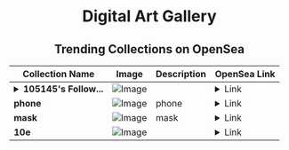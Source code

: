 <div align="center">

# Digital Art Gallery

## Trending Collections on OpenSea

| Collection Name                       | Image                                                                                     | Description                       | OpenSea Link                                                                                          |
|---------------------------------------|-------------------------------------------------------------------------------------------|-----------------------------------|--------------------------------------------------------------------------------------------------------|
| **<details><summary>105145's Follow...</summary>105145's Follower</details>** | ![Image](https://i.seadn.io/s/raw/files/19f9f090920392cc3650cbdf4361755b.png?w=500&auto=format?w=200&auto=format) |  | <details><summary>Link</summary>[105145's Follower](https://opensea.io/collection/105145-s-follower)</details> |
| **phone** | ![Image](https://i.seadn.io/s/raw/files/e052f657ca654b67d6741b058786a504.jpg?w=500&auto=format?w=200&auto=format) | phone | <details><summary>Link</summary>[phone](https://opensea.io/collection/phone-101)</details> |
| **mask** | ![Image](https://i.seadn.io/s/raw/files/4f4d0694dda777b59d44f08a6df3fab2.jpg?w=500&auto=format?w=200&auto=format) | mask | <details><summary>Link</summary>[mask](https://opensea.io/collection/mask-306)</details> |
| **10е** | ![Image](https://i.seadn.io/s/raw/files/29940a78a6ceaae3441b14b4510609ea.jpg?w=500&auto=format?w=200&auto=format) |  | <details><summary>Link</summary>[10е](https://opensea.io/collection/10e)</details> |

</div>